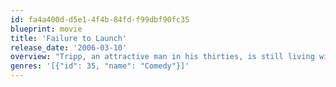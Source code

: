 ```yaml
---
id: fa4a400d-d5e1-4f4b-84fd-f99dbf90fc35
blueprint: movie
title: 'Failure to Launch'
release_date: '2006-03-10'
overview: "Tripp, an attractive man in his thirties, is still living with his parents Al and Sue. Tripp's best friends Demo and Ace are also still living in their parents' homes and seem proud of it. Al and Sue are not happy, however, and are fascinated when friends whose adult son has recently moved away from home reveal they hired an expert to arrange the matter and couldn't be happier with the result."
genres: '[{"id": 35, "name": "Comedy"}]'
---
```

